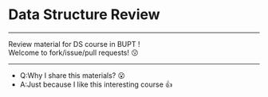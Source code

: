 # Data Structure Review

---
Review material for DS course in BUPT !  
Welcome to fork/issue/pull requests! :kissing:

---
- Q:Why I share this materials? :open_mouth:
- A:Just because I like this interesting course :thumbsup:

